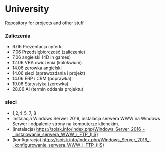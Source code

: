 # University
Repository for projects and other stuff 

### Zaliczenia 
- 6.06 Prezentacja cyferki
- 7.06 Przedsiębiorczość (zaliczenie)
- 7.06 angielski (4D in games)
- 12.06 VBA cwiczenia (kolokwium)
- 14.06 zerowka angielski
- 14.06 sieci (sprawozdania i projekt)
- 14.06 ERP i CRM (poprawka)
- 19.06 Statystyka (zerowka)
- 28.06 AI (termin oddania projektu)

### sieci
- 1,2,4_5, 7, 8 
- Instalacja Windows Serwer 2019, instalacja serwera WWW na Windows Serwer i odpalenie strony na komputerze klienckim. 
- (instalacja) https://soisk.info/index.php/Windows_Server_2016_-_instalowanie_serwera_WWW_i_FTP_(IIS)
- (konfiguracja) https://soisk.info/index.php/Windows_Server_2016_-_konfigurowanie_serwera_WWW_i_FTP_(IIS)
